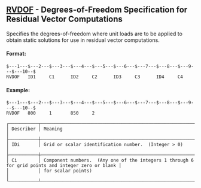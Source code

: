 ## [RVDOF](https://nexus.hexagon.com/documentationcenter/bundle/MSC_Nastran_2022.4/page/Nastran_Combined_Book/qrg/bulkqrs/TOC.RVDOF.xhtml) - Degrees-of-Freedom Specification for Residual Vector Computations

Specifies the degrees-of-freedom where unit loads are to be applied to obtain static solutions for use in residual vector computations.

#### Format:

```nastran
$---1---$---2---$---3---$---4---$---5---$---6---$---7---$---8---$---9---$---10--$
RVDOF   ID1     C1      ID2     C2      ID3     C3      ID4     C4              
```

#### Example:

```nastran
$---1---$---2---$---3---$---4---$---5---$---6---$---7---$---8---$---9---$---10--$
RVDOF   800     1       850     2                                               
```

```text
┌───────────┬────────────────────────────────────────────────────────────────────────────────────────────────────┐
│ Describer │ Meaning                                                                                            │
├───────────┼────────────────────────────────────────────────────────────────────────────────────────────────────┤
│ IDi       │ Grid or scalar identification number.  (Integer > 0)                                               │
├───────────┼────────────────────────────────────────────────────────────────────────────────────────────────────┤
│ Ci        │ Component numbers.  (Any one of the integers 1 through 6 for grid points and integer zero or blank │
│           │ for scalar points)                                                                                 │
└───────────┴────────────────────────────────────────────────────────────────────────────────────────────────────┘
```
